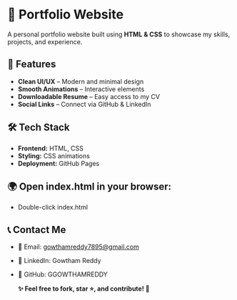 # 🌟 Portfolio Website

A personal portfolio website built using **HTML & CSS** to showcase my skills, projects, and experience.

## 🚀 Features
- **Clean UI/UX** – Modern and minimal design  
- **Smooth Animations** – Interactive elements  
- **Downloadable Resume** – Easy access to my CV  
- **Social Links** – Connect via GitHub & LinkedIn  

## 🛠 Tech Stack
- **Frontend:** HTML, CSS  
- **Styling:** CSS animations
- **Deployment:** GitHub Pages  

## 🌍 Open index.html in your browser:
- Double-click index.html

## 📞 Contact Me

- 📧 Email: gowthamreddy7895@gmail.com
- 🔗 LinkedIn: Gowtham Reddy
- 🐙 GitHub: GGOWTHAMREDDY

  **✨ Feel free to fork, star ⭐, and contribute! 🚀**
